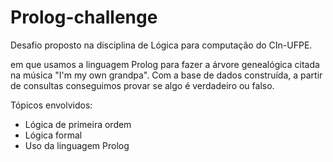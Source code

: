 # Prolog-challenge
Desafio proposto na disciplina de Lógica para computação do CIn-UFPE. 


em que usamos a linguagem Prolog para fazer a árvore genealógica citada na música "I'm my own grandpa". Com a base de dados construída, a partir de consultas conseguimos provar se algo é verdadeiro ou falso.

Tópicos envolvidos:
- Lógica de primeira ordem
- Lógica formal
- Uso da linguagem Prolog

